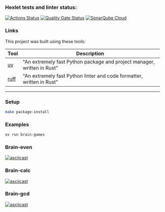 ### Hexlet tests and linter status:
[![Actions Status](https://github.com/figan915/python-project-49/actions/workflows/hexlet-check.yml/badge.svg)](https://github.com/figan915/python-project-49/actions)
[![Quality Gate Status](https://sonarcloud.io/api/project_badges/measure?project=figan915_python-project-49&metric=alert_status)](https://sonarcloud.io/summary/new_code?id=figan915_python-project-49)
[![SonarQube Cloud](https://sonarcloud.io/images/project_badges/sonarcloud-dark.svg)](https://sonarcloud.io/summary/new_code?id=figan915_python-project-49)

### Links

This project was built using these tools:

| Tool                                                                   | Description                                             |
|------------------------------------------------------------------------|---------------------------------------------------------|
| [uv](https://docs.astral.sh/uv/)                                       | "An extremely fast Python package and project manager, written in Rust" |
| [ruff](https://docs.astral.sh/ruff/)                                   | "An extremely fast Python linter and code formatter, written in Rust" |

---


### Setup

```bash
make package-install
```

### Examples
```bash
uv run brain-games
```

### Brain-even
[![asciicast](https://asciinema.org/a/XEnNpFFbaVTszynjKVl6RoWxG.svg)](https://asciinema.org/a/XEnNpFFbaVTszynjKVl6RoWxG)

### Brain-calc
[![asciicast](https://asciinema.org/a/dstilnumpU2zials0IrYMzTNF.svg)](https://asciinema.org/a/dstilnumpU2zials0IrYMzTNF)

### Brain-gcd
[![asciicast](https://asciinema.org/a/ieWJJTYRDJPkAPnilK6EYb9OD.svg)](https://asciinema.org/a/ieWJJTYRDJPkAPnilK6EYb9OD)
